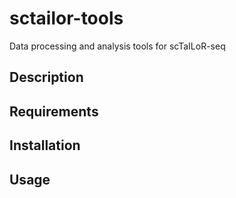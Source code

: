 # sctailor-tools
Data processing and analysis tools for scTaILoR-seq

## Description

## Requirements

## Installation

## Usage
